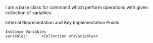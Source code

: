 I am a base class for command which perform operations with given collection of variables.
 
Internal Representation and Key Implementation Points.

    Instance Variables
	variables:		<Collection of<Variable>>
